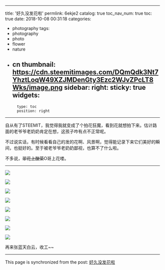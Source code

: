
---
title: '好久没发花啦'
permlink: 6ekje2
catalog: true
toc_nav_num: true
toc: true
date: 2018-10-08 00:31:18
categories:
- photography
tags:
- photography
- photo
- flower
- nature
- cn
thumbnail: https://cdn.steemitimages.com/DQmQdk3Nt7YhztLoqW49XZJMDenGty3Ezc2WJvZPcLT8Wks/image.png
sidebar:
    right:
        sticky: true
widgets:
    -
        type: toc
        position: right
---


自从有了STEEMIT，我觉得我就变成了个拍花狂魔，看到花就想拍下来。估计路面的老爷爷老奶奶肯定在想，这孩子咋有点不正常呢。

不过说实话，有时候看看自己的发的花啊、风景啊，觉得能记录下来它们美好的瞬间，也挺好的。至于被老爷爷老奶奶鄙视，也算不了什么啦。

不多说，~~翠花上酸菜~~O哥上花喽。

----

![](https://cdn.steemitimages.com/DQmQdk3Nt7YhztLoqW49XZJMDenGty3Ezc2WJvZPcLT8Wks/image.png)

![](https://cdn.steemitimages.com/DQmYshgRegN9ZSEAzWywDtmGKm8J4131LEyUV9Y8t99Jrhm/image.png)

![](https://cdn.steemitimages.com/DQmegM5uBm5VorH54NrR9L2QWCYyYc7PGkFCfSQdY74USEJ/image.png)

![](https://cdn.steemitimages.com/DQmYUZ6vfCvXj7UmDpoH2gJQpSRpdVWbcH4wWXkPzSaTgkr/image.png)

![](https://cdn.steemitimages.com/DQmezCRN1Rc2enj55x3R1gT3sNyL8xE7bQfQF8nZCy4gytq/image.png)

![](https://cdn.steemitimages.com/DQmWMiCYMedPDbpJz2sCKn3Caz1LRhULtpLZNZ6wxvZ5WcR/image.png)

![](https://cdn.steemitimages.com/DQmTje961Tg1vKWCdTt25i5dTbDEDuBiiR8ynb9SP5nWxMX/image.png)

![](https://cdn.steemitimages.com/DQmaEcza8KiDH5DRz67mFond5VqrSQy5ZAEt9freAK52Q1A/image.png)

再来张蓝天白云，收工~~

- - -

This page is synchronized from the post: [好久没发花啦](https://steemit.com/@oflyhigh/6ekje2)
